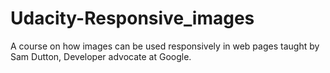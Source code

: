 # Udacity-Responsive_images
A course on how images can be used responsively in web pages taught by Sam Dutton, Developer advocate at Google. 
